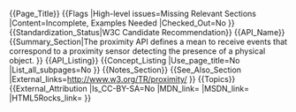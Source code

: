{{Page_Title}}
{{Flags
|High-level issues=Missing Relevant Sections
|Content=Incomplete, Examples Needed
|Checked_Out=No
}}
{{Standardization_Status|W3C Candidate Recommendation}}
{{API_Name}}
{{Summary_Section|The proximity API defines a mean to receive events that correspond to a proximity sensor detecting the presence of a physical object. }}
{{API_Listing}}
{{Concept_Listing
|Use_page_title=No
|List_all_subpages=No
}}
{{Notes_Section}}
{{See_Also_Section
|External_links=http://www.w3.org/TR/proximity/
}}
{{Topics}}
{{External_Attribution
|Is_CC-BY-SA=No
|MDN_link=
|MSDN_link=
|HTML5Rocks_link=
}}